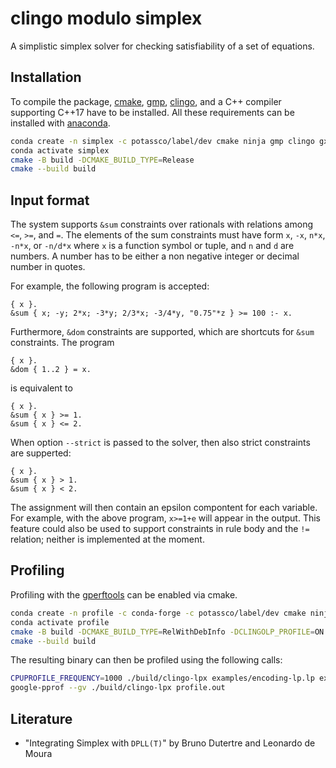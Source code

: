 # clingo modulo simplex

A simplistic simplex solver for checking satisfiability of a set of equations.

## Installation

To compile the package, [cmake], [gmp], [clingo], and a C++ compiler supporting C++17 have to be installed.
All these requirements can be installed with [anaconda].

```bash
conda create -n simplex -c potassco/label/dev cmake ninja gmp clingo gxx_linux-64
conda activate simplex
cmake -B build -DCMAKE_BUILD_TYPE=Release
cmake --build build
```

[cmake]: https://cmake.org
[gmp]: https://gmplib.org
[clingo]: https://github.com/potassco/clingo
[anaconda]: https://anaconda.org

## Input format

The system supports `&sum` constraints over rationals with relations among `<=`, `>=`, and `=`.
The elements of the sum constraints must have form `x`, `-x`, `n*x`, `-n*x`, or `-n/d*x`
where `x` is a function symbol or tuple, and `n` and `d` are numbers.
A number has to be either a non negative integer or decimal number in quotes.


For example, the following program is accepted:
```
{ x }.
&sum { x; -y; 2*x; -3*y; 2/3*x; -3/4*y, "0.75"*z } >= 100 :- x.
```

Furthermore, `&dom` constraints are supported, which are shortcuts for `&sum` constraints.
The program
```
{ x }.
&dom { 1..2 } = x.
```
is equivalent to
```
{ x }.
&sum { x } >= 1.
&sum { x } <= 2.
```

When option `--strict` is passed to the solver, then also strict constraints are supperted:
```
{ x }.
&sum { x } > 1.
&sum { x } < 2.
```
The assignment will then contain an epsilon compontent for each variable.
For example, with the above program, `x>=1+e` will appear in the output.
This feature could also be used to support constraints in rule body and the `!=` relation;
neither is implemented at the moment.

## Profiling

Profiling with the [gperftools] can be enabled via cmake.

```bash
conda create -n profile -c conda-forge -c potassco/label/dev cmake ninja gmp clingo gxx_linux-64 gperftools
conda activate profile
cmake -B build -DCMAKE_BUILD_TYPE=RelWithDebInfo -DCLINGOLP_PROFILE=ON
cmake --build build
```

The resulting binary can then be profiled using the following calls:

```bash
CPUPROFILE_FREQUENCY=1000 ./build/clingo-lpx examples/encoding-lp.lp examples/tai4_4_1.lp --stats -c n=132 -q 0
google-pprof --gv ./build/clingo-lpx profile.out
```

[gperftools]: https://gperftools.github.io/gperftools/cpuprofile.html

## Literature

- "Integrating Simplex with `DPLL(T)`" by Bruno Dutertre and Leonardo de Moura
